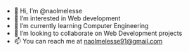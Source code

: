 - 👋 Hi, I’m @naolmelesse
- 👀 I’m interested in Web development
- 🌱 I’m currently learning Computer Engineering
- 💞️ I’m looking to collaborate on Web Development projects
- 📫 You can reach me at naolmelesse91@gmail.com

<!---
naolmelesse/naolmelesse is a ✨ special ✨ repository because its `README.md` (this file) appears on your GitHub profile.
You can click the Preview link to take a look at your changes.
--->
